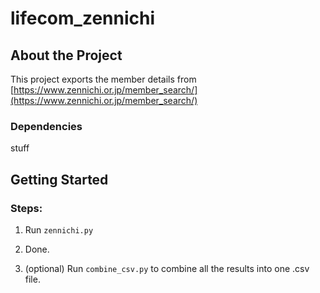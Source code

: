 # lifecom_zennichi

## About the Project

This project exports the member details from
[https://www.zennichi.or.jp/member_search/](https://www.zennichi.or.jp/member_search/)

### Dependencies

stuff

## Getting Started

### Steps:

1. Run `zennichi.py`
2. Done.

3. (optional) Run `combine_csv.py` to combine all the results into one .csv file.
